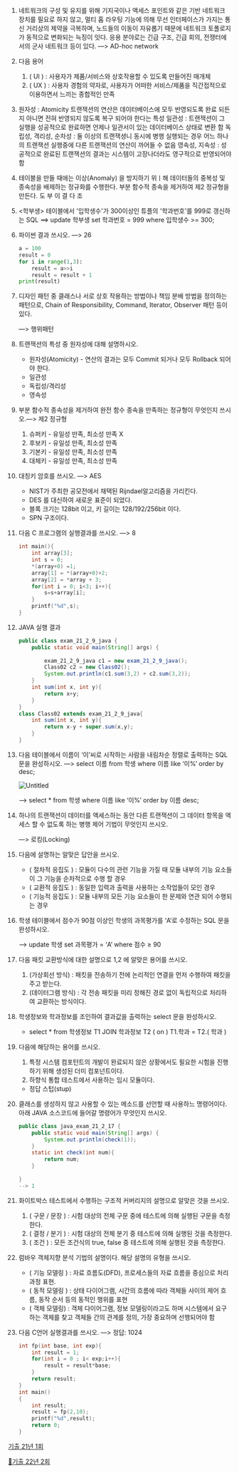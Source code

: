 1. 네트워크의 구성 및 유지를 위해 기지국이나 액세스 포인트와 같은 기반 네트워크 장치를 필요로 하지 않고, 멀티 홉 라우팅 기능에 의해 무선 인터페이스가 가지는 통신 거리상의 제약을 극복하며, 노드들의 이동이 자유롭기 때문에 네트워크 토폴로지가 동적으로 변화되는 늑징이 잇다. 응용 분야로는 긴급 구조, 긴급 회의, 전쟁터에서의 군사 네트워크 등이 있다.  —> AD-hoc network
2. 다음 용어
    1. ( UI ) : 사용자가 제품/서비스와 상호작용할 수 있도록 만들어진 매개체
    2. ( UX ) : 사용자 경험의 약자로, 사용자가 어떠한 서비스/제품을 직간접적으로 이용하면서 느끼는 종합적인 만족

3. 원자성 : Atomicity 트랜잭션의 연산은 데이터베이스에 모두 반영되도록 완료 되든지 아니면 전혀 반영되지 않도록 복구 되어야 한다는 특성
    일관성 : 트랜잭션이 그 실행을 성공적으로 완료하면 언제나 일관서이 있는 데이터베이스 상태로 변환 함
    독립성, 격리성, 순차성 : 둘 이상의 트랜잭셩니 동시에 병행 실행되는 경우 어느 하나의 트랜잭션 실행중에 다른 트랜잭션의 연산이 까어들 수 없음
    영속성, 지속성 : 성공적으로 완료된 트랜잭션의 결과는 시스템이 고장나더라도 영구적으로 반영되어야 함
4. 테이블을 만들 때에는 이상(Anomaly) 을 방지하기 위ㅣ해 데이터들의 중복성 및 종속성을 배제하는 정규화를 수행한다. 부분 함수적 종속을 제거하여 제2 정규형을 만든다.
 도 부 이 결 다 조

5. <학부생> 테이블에서 '입학생수'가 300이상인 튜플의 '학과번호'를 999로 갱신하는 SQL
    ==> update 학부생 set 학과번호 = 999 where 입학생수 >= 300;
3. 파이썬 결과 쓰시오. —> 26
    
    ```python
    a = 100
    result = 0
    for i in range(1,3):
        result = a>>i
        result = result + 1
    print(result)
    ```
    
4. 디자인 패턴 중 클래스나 서로 상호 작용하는 방법이나 책임 분배 방법을 정의하는 패턴으로, Chain of Responsibility, Command, Iterator, Observer 패턴 등이 있다.
    
    —> 행위패턴
    
5. 트랜잭션의 특성 중 원자성에 대해 설명하시오.
    - 원자성(Atomicity) - 연산의 결과는 모두 Commit 되거나 모두 Rollback 되어야 한다.
    - 일관성
    - 독립성/격리성
    - 영속성
6. 부분 함수적 종속성을 제거하여 완전 함수 종속을 만족하는 정규형이 무엇인지 쓰시오.—> 제2 정규형
    1. 슈퍼키 - 유일성 만족, 최소성 만족 X
    2. 후보키 - 유일성 만족, 최소성 만족
    3. 기본키 - 유일성 만족, 최소성 만족
    4. 대체키 - 유일성 만족, 최소성 만족
7. 대칭키 암호를 쓰시오. —> AES
    - NIST가 주최한 공모전에서 채택된 Rijndael알고리즘을 가리킨다.
    - DES 를 대신하여 새로운 표준이 되었다.
    - 블록 크기는  128bit 이고, 키 길이는 128/192/256bit 이다.
    - SPN 구조이다.
8. 다음 C 프로그램의 실행결과를 쓰시오. —> 8
    
    ```c
    int main(){
        int array[3];
        int s = 0;
        *(array+0) =1;
        array[1] = *(array+0)+2;
        array[2] = *array + 3;
        for(int i = 0; i<3; i++){
            s=s+array[i];
        }
        printf("%d",s);
    }
    ```
    
9. JAVA 실행 결과 
    
    ```java
    public class exam_21_2_9_java {
        public static void main(String[] args) {
            
            exam_21_2_9_java c1 = new exam_21_2_9_java();
            Class02 c2 = new Class02();
            System.out.println(c1.sum(3,2) + c2.sum(3,2));
        }
        int sum(int x, int y){
            return x+y;
        }
    }
    class Class02 extends exam_21_2_9_java{
        int sum(int x, int y){
            return x-y + super.sum(x,y);
        }
    }
    ```
    
10. 다음 테이블에서 이름이 ‘이’씨로 시작하는 사람을 내림차순 정렬로 출력하는 SQL 문을 완성하시오.  —> select 이름 from 학생 where 이름 like ‘이%’ order by desc;
    
    ![Untitled](https://s3-us-west-2.amazonaws.com/secure.notion-static.com/d966e838-a189-4d06-95d3-2f3f10423d61/Untitled.png)
    
     —> select * from 학생 where 이름 like ‘이%’ order by 이름 desc;
    
11. 하나의 트랜잭션이 데이터를 액세스하는 동안 다른 트랜잭션이 그 데이터 항목을 액세스 할 수 없도록 하는 병행 제어 기법이 무엇인지 쓰시오.
    
    —> 로킹(Locking)
    
12. 다음에 설명하는 알맞은 답안을 쓰시오.
    - ( 절차적 응집도 ) : 모듈이 다수의 관련 기능을 가질 때 모듈 내부의 기능 요소들이 그 기능을 순차적으로 수행 할 경우
    - ( 교환적 응집도 ) : 동일한 입력과 출력을 사용하는 소작업들이 모인 경우
    - ( 기능적 응집도 ) : 모듈 내부의 모든 기능 요소들이 한 문제와 연관 되어 수행되는 경우
13. 학생 테이블에서 점수가 90점 이상인 학생의 과목평가를 ‘A’로 수정하는 SQL 문을 완성하시오.
    
    —> update 학생 set 과목평가 = ‘A’ where 점수 ≥ 90
    
14. 다음 패킷 교환방식에 대한 설명으로  1,2 에 알맞은 용어를 쓰시오.
    1. (가상회선 방식) : 패킷을 전송하기 전에 논리적인 연결을 먼저 수행하여 패킷을 주고 받는다.
    2. (데이터그램 방식) : 각 전송 패킷을 미리 정해진 경로 없이 독립적으로 처리하여 교환하는 방식이다.
15. 학생정보와 학과정보를 조인하여 결과값을 출력하는 select 문을 완성하시오.
    - select * from 학생정보 T1 JOIN 학과정보 T2 ( on ) T1.학과 = T2.( 학과 )
16. 다음에 해당하는 용어를 쓰시오.
    1. 특정 시스템 컴포턴트의 개발이 완료되지 않은 상황에서도 필요한 시험을 진행하기 위해 생성된 더미 컴포넌트이다.
    2. 하향식 통합 테스트에서 사용하는 임시 모듈이다.
    - 정답 스텁(stup)
17. 클래스를 생성하지 않고 사용할 수 있는 메소드를 선언할 때 사용하느 명령어이다. 아래 JAVA 소스코드에 들어갈 명령어가 무엇인지 쓰시오.
    
    ```java
    public class java_exam_21_2_17 {
        public static void main(String[] args) {
            System.out.println(check(1));
        }
        static int check(int num){
            return num;
        }
        
    }
    --> 1
    ```
    
18. 화이트박스 테스트에서 수행하는 구조적 커버리지의 설명으로 알맞은 것을 쓰시오.
    1. ( 구문 / 문장 ) : 시험 대상의 전체 구문 중에 테스트에 의해 실행된 구문을 측정한다.
    2. ( 결정 / 분기 ) : 시험 대상의 전체 분기 중 테스트에 의해 실행된 것을 측정한다.
    3. ( 조건 ) : 모든 조건식의 true, false 중 테스트에 의해 실행된 것을 측정한다.
19. 럼바우 객체지향 분석 기법의 설명이다. 해당 설명의 유형을 쓰시오.
    - ( 기능 모델링 ) : 자료 흐름도(DFD), 프로세스들의 자료 흐름을 중심으로 처리 과정 표현.
    - ( 동적 모델링 ) : 상태 다이어그램, 시간의 흐름에 따라 객체들 사이의 제어 흐름, 동작 순서 등의 동적인 행위를 표현
    - ( 객체 모델링) : 객체 다이어그램, 정보 모델링이라고도 하며 시스템에서 요구하는 객체를 찾고 객체들 간의 관계를 정의, 가장 중요하며 선행되어야 함
20. 다음 C언어 실행결과를 쓰시오. —> 정답: 1024
    
    ```c
    int fp(int base, int exp){
        int result = 1;
        for(int i = 0 ; i< exp;i++){
            result = result*base;
        }
        return result;
    }
    int main()
    {
        int result;
        result = fp(2,10);
        printf("%d",result);
        return 0;
    }
    ```
    

[기출 21년 1회](https://www.notion.so/21-1-dd1e34a96ee24fe38359bc6f9d6a97ab?pvs=21)

[🤩기출 22년 2회](https://www.notion.so/22-2-dbaa5d4c17974b26bcff5b8814385916?pvs=21)